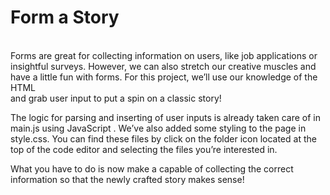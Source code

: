 <h1>Form a Story</h1>
<br>
Forms are great for collecting information on users, like job applications or insightful surveys. However, we can also stretch our creative muscles and have a little fun with forms. For this project, we’ll use our knowledge of the HTML <form> and grab user input to put a spin on a classic story!

The logic for parsing and inserting of user inputs is already taken care of in main.js using JavaScript . We’ve also added some styling to the page in style.css. You can find these files by click on the folder icon located at the top of the code editor and selecting the files you’re interested in.

What you have to do is now make a <form> capable of collecting the correct information so that the newly crafted story makes sense!

